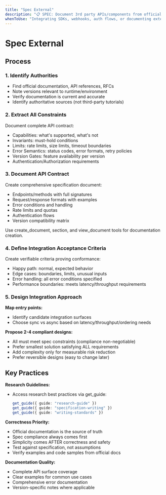 ```yaml
---
title: "Spec External"
description: "📋 SPEC: Document 3rd party APIs/components from official sources"
whenToUse: "Integrating SDKs, webhooks, auth flows, or documenting external service contracts"
---
```


# Spec External

## Process

### 1. Identify Authorities
- Find official documentation, API references, RFCs
- Note versions relevant to runtime/environment
- Verify documentation is current and accurate
- Identify authoritative sources (not third-party tutorials)

### 2. Extract All Constraints
Document complete API contract:
- Capabilities: what's supported, what's not
- Invariants: must-hold conditions
- Limits: rate limits, size limits, timeout boundaries
- Error Semantics: status codes, error formats, retry policies
- Version Gates: feature availability per version
- Authentication/Authorization requirements

### 3. Document API Contract
Create comprehensive specification document:
- Endpoints/methods with full signatures
- Request/response formats with examples
- Error conditions and handling
- Rate limits and quotas
- Authentication flows
- Version compatibility matrix

Use create_document, section, and view_document tools for documentation creation.

### 4. Define Integration Acceptance Criteria
Create verifiable criteria proving conformance:
- Happy path: normal, expected behavior
- Edge cases: boundaries, limits, unusual inputs
- Error handling: all error conditions specified
- Performance boundaries: meets latency/throughput requirements

### 5. Design Integration Approach
**Map entry points:**
- Identify candidate integration surfaces
- Choose sync vs async based on latency/throughput/ordering needs

**Propose 2-4 compliant designs:**
- All must meet spec constraints (compliance non-negotiable)
- Prefer smallest solution satisfying ALL requirements
- Add complexity only for measurable risk reduction
- Prefer reversible designs (easy to change later)

## Key Practices

**Research Guidelines:**
- Access research best practices via get_guide:
  ```typescript
  get_guide({ guide: "research-guide" })
  get_guide({ guide: "specification-writing" })
  get_guide({ guide: "writing-standards" })
  ```

**Correctness Priority:**
- Official documentation is the source of truth
- Spec compliance always comes first
- Simplicity comes AFTER correctness and safety
- Test against specification, not assumptions
- Verify examples and code samples from official docs

**Documentation Quality:**
- Complete API surface coverage
- Clear examples for common use cases
- Comprehensive error documentation
- Version-specific notes where applicable
